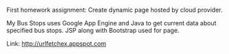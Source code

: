 First homework assignment: Create dynamic page hosted by cloud provider. 

My Bus Stops uses Google App Engine and Java to get current data about specified bus stops. JSP along with Bootstrap used for page.

Link: http://urlfetchex.appspot.com
